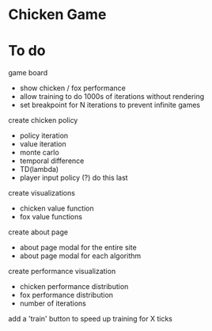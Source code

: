 # Chicken Game

# To do

game board

- show chicken / fox performance
- allow training to do 1000s of iterations without rendering
- set breakpoint for N iterations to prevent infinite games

create chicken policy

- policy iteration
- value iteration
- monte carlo
- temporal difference
- TD(lambda)
- player input policy (?) do this last

create visualizations

- chicken value function
- fox value functions

create about page

- about page modal for the entire site
- about page modal for each algorithm

create performance visualization

- chicken performance distribution
- fox performance distribution
- number of iterations

add a 'train' button to speed up training for X ticks
